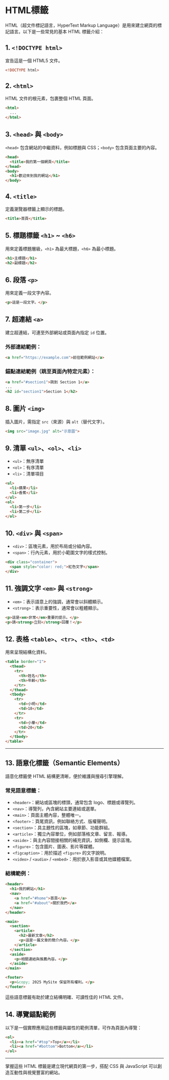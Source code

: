 # HTML標籤

HTML（超文件標記語言，HyperText Markup Language）是用來建立網頁的標記語言。以下是一些常見的基本 HTML 標籤介紹：

## 1. `<!DOCTYPE html>`

宣告這是一個 HTML5 文件。

```html
<!DOCTYPE html>
```

## 2. `<html>`

HTML 文件的根元素，包裹整個 HTML 頁面。

```html
<html>
  ...
</html>
```

## 3. `<head>` 與 `<body>`

`<head>` 包含網站的中繼資料，例如標題與 CSS；`<body>` 包含頁面主要的內容。

```html
<head>
  <title>我的第一個網頁</title>
</head>
<body>
  <h1>歡迎來到我的網站</h1>
</body>
```

## 4. `<title>`

定義瀏覽器標籤上顯示的標題。

```html
<title>首頁</title>
```

## 5. 標題標籤 `<h1>` \~ `<h6>`

用來定義標題層級，`<h1>` 為最大標題，`<h6>` 為最小標題。

```html
<h1>主標題</h1>
<h2>副標題</h2>
```

## 6. 段落 `<p>`

用來定義一段文字內容。

```html
<p>這是一段文字。</p>
```

## 7. 超連結 `<a>`

建立超連結，可連至外部網站或頁面內指定 `id` 位置。

### 外部連結範例：

```html
<a href="https://example.com">前往範例網站</a>
```

### 錨點連結範例（跳至頁面內特定元素）：

```html
<a href="#section1">跳到 Section 1</a>
...
<h2 id="section1">Section 1</h2>
```

## 8. 圖片 `<img>`

插入圖片，需指定 `src`（來源）與 `alt`（替代文字）。

```html
<img src="image.jpg" alt="示意圖">
```

## 9. 清單 `<ul>`、`<ol>`、`<li>`

* `<ul>`：無序清單
* `<ol>`：有序清單
* `<li>`：清單項目

```html
<ul>
  <li>蘋果</li>
  <li>香蕉</li>
</ul>
<ol>
  <li>第一步</li>
  <li>第二步</li>
</ol>
```

## 10. `<div>` 與 `<span>`

* `<div>`：區塊元素，用於布局或分組內容。
* `<span>`：行內元素，用於小範圍文字的樣式控制。

```html
<div class="container">
  <span style="color: red;">紅色文字</span>
</div>
```

## 11. 強調文字 `<em>` 與 `<strong>`

* `<em>`：表示語意上的強調，通常會以斜體顯示。
* `<strong>`：表示重要性，通常會以粗體顯示。

```html
<p>這是<em>非常</em>重要的提示。</p>
<p>請<strong>立刻</strong>回覆！</p>
```

## 12. 表格 `<table>`、`<tr>`、`<th>`、`<td>`

用來呈現結構化資料。

```html
<table border="1">
  <thead>
    <tr>
      <th>姓名</th>
      <th>年齡</th>
    </tr>
  </thead>
  <tbody>
    <tr>
      <td>小明</td>
      <td>18</td>
    </tr>
    <tr>
      <td>小華</td>
      <td>20</td>
    </tr>
  </tbody>
</table>
```

---

## 13. 語意化標籤（Semantic Elements）

語意化標籤使 HTML 結構更清晰，便於維護與搜尋引擎理解。

### 常見語意標籤：

* `<header>`：網站或區塊的標頭，通常包含 logo、標題或導覽列。
* `<nav>`：導覽列，內含網站主要連結或選單。
* `<main>`：頁面主體內容，整體唯一。
* `<footer>`：頁尾資訊，例如聯絡方式、版權聲明。
* `<section>`：具主題性的區塊，如章節、功能群組。
* `<article>`：獨立內容單位，例如部落格文章、留言、報導。
* `<aside>`：與主內容間接相關的補充資訊，如側欄、提示區塊。
* `<figure>`：包含圖片、圖表、影片等媒體。
* `<figcaption>`：用於描述 `<figure>` 的文字說明。
* `<video>` / `<audio>` / `<embed>`：用於嵌入影音或其他媒體檔案。

### 結構範例：

```html
<header>
  <h1>我的網站</h1>
  <nav>
    <a href="#home">首頁</a>
    <a href="#about">關於我們</a>
  </nav>
</header>

<main>
  <section>
    <article>
      <h2>最新文章</h2>
      <p>這是一篇文章的簡介內容。</p>
    </article>
  </section>
  <aside>
    <p>相關連結與推薦內容。</p>
  </aside>
</main>

<footer>
  <p>&copy; 2025 MySite 保留所有權利。</p>
</footer>
```

這些語意標籤有助於建立結構明確、可讀性佳的 HTML 文件。

## 14. 導覽錨點範例

以下是一個實際應用這些標籤與屬性的範例清單，可作為頁面內導覽：

```html
<ol>
  <li><a href="#top">Top</a></li>
  <li><a href="#bottom">Bottom</a></li>
</ol>
```

---

掌握這些 HTML 標籤是建立現代網頁的第一步，搭配 CSS 與 JavaScript 可以創造互動性與視覺豐富的網站。
